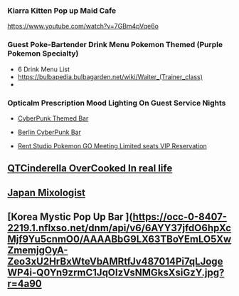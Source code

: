 

### Kiarra Kitten Pop up Maid Cafe 
https://www.youtube.com/watch?v=7GBm4pVqe6o

### Guest Poke-Bartender Drink Menu Pokemon Themed (Purple Pokemon Specialty) 
- 6 Drink Menu List 
- https://bulbapedia.bulbagarden.net/wiki/Waiter_(Trainer_class)
- 

### Opticalm Prescription Mood Lighting On Guest Service Nights 
- [CyberPunk Themed Bar](https://pics.craiyon.com/2023-10-26/462beaa6c3d34a11b1c150f8ea3f767d.webp)
- [Berlin CyberPunk Bar](https://imgcdn.stablediffusionweb.com/2024/4/2/061b4dc8-5d56-436f-a9b2-d1acda0f7e9d.jpg)

- [Rent Studio Pokemon GO Meeting Limited seats VIP Reservation](https://thechefupstairs.com/pages/private-events)

## [QTCinderella OverCooked In real life ](https://www.youtube.com/watch?v=miNUYZnhGHc)

## [Japan Mixologist](https://www.youtube.com/shorts/JfMTdADQEQU)

## [Korea Mystic Pop Up Bar ](https://occ-0-8407-2219.1.nflxso.net/dnm/api/v6/6AYY37jfdO6hpXcMjf9Yu5cnmO0/AAAABbG9LX63TBoYEmLO5XwZmemjgOyA-Zeo3xU2HrBxWteVbAMRtfJv487014Pi7qLJogeWP4i-Q0Yn9zrmC1JqOIzVsNMGksXsiGzY.jpg?r=4a90
